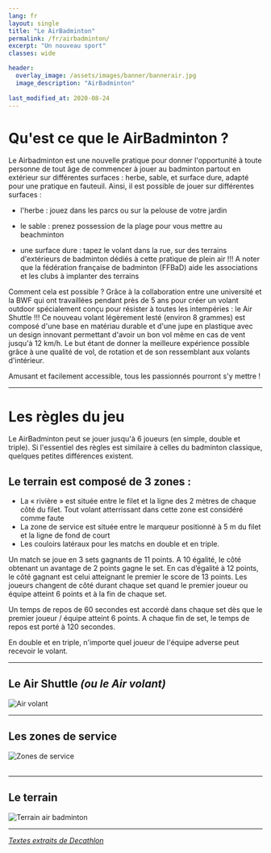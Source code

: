 ```yaml
---
lang: fr
layout: single
title: "Le AirBadminton"
permalink: /fr/airbadminton/
excerpt: "Un nouveau sport"
classes: wide

header:
  overlay_image: /assets/images/banner/bannerair.jpg  
  image_description: "AirBadminton"
  
last_modified_at: 2020-08-24
---
```



Qu'est ce que le AirBadminton ?
===============================

Le Airbadminton est une nouvelle pratique pour donner l'opportunité à toute personne de tout âge de commencer à jouer au badminton partout en extérieur sur différentes surfaces : herbe, sable, et surface dure, adapté pour une pratique en fauteuil. Ainsi, il est possible de jouer sur différentes surfaces :

+ l'herbe : jouez dans les parcs ou sur la pelouse de votre jardin

+ le sable : prenez possession de la plage pour vous mettre au beachminton

+ une surface dure : tapez le volant dans la rue, sur des terrains d'extérieurs de badminton dédiés à cette pratique de plein air !!! A noter que la fédération française de badminton (FFBaD) aide les associations et les clubs à implanter des terrains

Comment cela est possible ? Grâce à la collaboration entre une université et la BWF qui ont travaillées pendant près de 5 ans pour créer un volant outdoor spécialement conçu pour résister à toutes les intempéries : le Air Shuttle !!! Ce nouveau volant légèrement lesté (environ 8 grammes) est composé d'une base en matériau durable et d'une jupe en plastique avec un design innovant permettant d'avoir un bon vol même en cas de vent jusqu'à 12 km/h. Le but étant de donner la meilleure expérience possible grâce à une qualité de vol, de rotation et de son ressemblant aux volants d'intérieur.   

Amusant et facilement accessible, tous les passionnés pourront s'y mettre !

------------------


Les règles du jeu
==================  

Le AirBadminton peut se jouer jusqu'à 6 joueurs (en simple, double et triple). Si l'essentiel des règles est similaire à celles du badminton classique, quelques petites différences existent.

## Le terrain est composé de 3 zones :

+ La « rivière » est située entre le filet et la ligne des 2 mètres de chaque côté du filet. Tout volant atterrissant dans cette zone est considéré comme faute
+ La zone de service est située entre le marqueur positionné à 5 m du filet et la ligne de fond de court
+ Les couloirs latéraux pour les matchs en double et en triple.

Un match se joue en 3 sets gagnants de 11 points. A 10 égalité, le côté obtenant un avantage de 2 points gagne le set. En cas d’égalité à 12 points, le côté gagnant est celui atteignant le premier le score de 13 points. Les joueurs changent de côté durant chaque set quand le premier joueur ou équipe atteint 6 points et à la fin de chaque set.

Un temps de repos de 60 secondes est accordé dans chaque set dès que le premier joueur / équipe atteint 6 points. A chaque fin de set, le temps de repos est porté à 120 secondes.

En double et en triple, n'importe quel joueur de l'équipe adverse peut recevoir le volant.

---------------------

## Le Air Shuttle *(ou le Air volant)*

![Air volant](/badminton/assets/images/pages/airvolant.jpg)    

---------------------

## Les zones de service  

![Zones de service](/badminton/assets/images/pages/terrainservice.jpg)  
​

---------------------  


## Le terrain 


![Terrain air badminton](/badminton/assets/images/pages/terrainairbad.jpg)  

--------------------- 

[*Textes extraits de Decathlon*](https://conseilsport.decathlon.fr/conseils/tout-savoir-sur-le-airbadminton-tp_50721)












